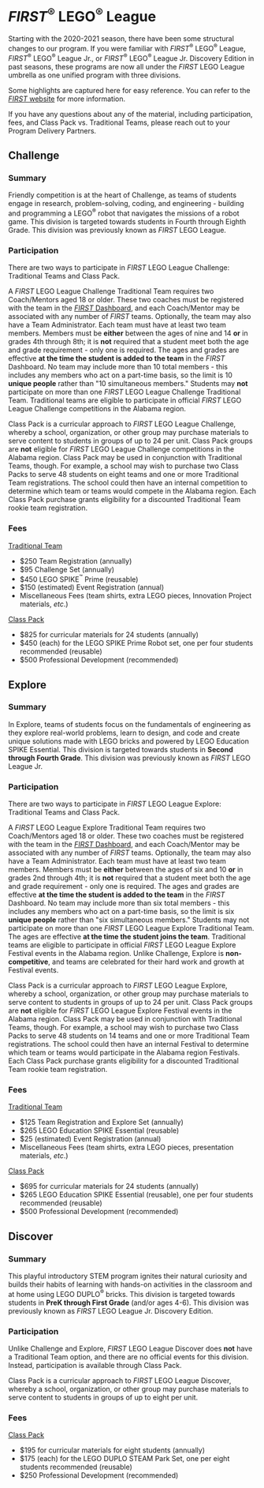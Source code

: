 # *FIRST*<sup>&reg;</sup> LEGO<sup>&reg;</sup> League

Starting with the 2020-2021 season, there have been some structural changes to our program. If you were familiar with *FIRST*<sup>&reg;</sup> LEGO<sup>&reg;</sup> League, *FIRST*<sup>&reg;</sup> LEGO<sup>&reg;</sup> League Jr., or *FIRST*<sup>&reg;</sup> LEGO<sup>&reg;</sup> League Jr. Discovery Edition in past seasons, these programs are now all under the *FIRST* LEGO League umbrella as one unified program with three divisions.

Some highlights are captured here for easy reference. You can refer to the [*FIRST* website](https://www.firstinspires.org/robotics/fll) for more information.

If you have any questions about any of the material, including participation, fees, and Class Pack vs. Traditional Teams, please reach out to your Program Delivery Partners.


## Challenge

### Summary

Friendly competition is at the heart of Challenge, as teams of students engage in research, problem-solving, coding, and engineering - building and programming a LEGO<sup>&reg;</sup> robot that navigates the missions of a robot game. This division is targeted towards students in Fourth through Eighth Grade. This division was previously known as *FIRST* LEGO League.


### Participation

There are two ways to participate in *FIRST* LEGO League Challenge: Traditional Teams and Class Pack.

A *FIRST* LEGO League Challenge Traditional Team requires two Coach/Mentors aged 18 or older. These two coaches must be registered with the team in the [*FIRST* Dashboard](https://my.firstinspires.org/Dashboard/), and each Coach/Mentor may be associated with any number of *FIRST* teams. Optionally, the team may also have a Team Administrator. Each team must have at least two team members. Members must be **either** between the ages of nine and 14 **or** in grades 4th through 8th; it is **not** required that a student meet both the age and grade requirement - only one is required. The ages and grades are effective **at the time the student is added to the team** in the *FIRST* Dashboard. No team may include more than 10 total members - this includes any members who act on a part-time basis, so the limit is 10 **unique people** rather than "10 simultaneous members." Students may **not** participate on more than one *FIRST* LEGO League Challenge Traditional Team. Traditional teams are eligible to participate in official *FIRST* LEGO League Challenge competitions in the Alabama region.

Class Pack is a curricular approach to *FIRST* LEGO League Challenge, whereby a school, organization, or other group may purchase materials to serve content to students in groups of up to 24 per unit. Class Pack groups are **not** eligible for *FIRST* LEGO League Challenge competitions in the Alabama region. Class Pack may be used in conjunction with Traditional Teams, though. For example, a school may wish to purchase two Class Packs to serve 48 students on eight teams and one or more Traditional Team registrations. The school could then have an internal competition to determine which team or teams would compete in the Alabama region. Each Class Pack purchase grants eligibility for a discounted Traditional Team rookie team registration.


### Fees

[Traditional Team](https://www.firstinspires.org/node/3981)
- \$250 Team Registration (annually)
- \$95 Challenge Set (annually)
- \$450 LEGO SPIKE<sup>&trade;</sup> Prime (reusable)
- \$150 (estimated) Event Registration (annual)
- Miscellaneous Fees (team shirts, extra LEGO pieces, Innovation Project materials, *etc*.)

[Class Pack](https://info.firstinspires.org/class-pack/firstlegoleaguechallenge)
- \$825 for curricular materials for 24 students (annually)
- \$450 (each) for the LEGO SPIKE Prime Robot set, one per four students recommended (reusable)
- \$500 Professional Development (recommended)


## Explore

### Summary

In Explore, teams of students focus on the fundamentals of engineering as they explore real-world problems, learn to design, and code and create unique solutions made with LEGO bricks and powered by LEGO Education SPIKE Essential. This division is targeted towards students in **Second through Fourth Grade**. This division was previously known as *FIRST* LEGO League Jr.


### Participation

There are two ways to participate in *FIRST* LEGO League Explore: Traditional Teams and Class Pack.

A *FIRST* LEGO League Explore Traditional Team requires two Coach/Mentors aged 18 or older. These two coaches must be registered with the team in the [*FIRST* Dashboard](https://www.firstinspires.org), and each Coach/Mentor may be associated with any number of *FIRST* teams. Optionally, the team may also have a Team Administrator. Each team must have at least two team members. Members must be **either** between the ages of six and 10 **or** in grades 2nd through 4th; it is **not** required that a student meet both the age and grade requirement - only one is required. The ages and grades are effective **at the time the student is added to the team** in the *FIRST* Dashboard. No team may include more than six total members - this includes any members who act on a part-time basis, so the limit is six **unique people** rather than "six simultaneous members." Students may not participate on more than one *FIRST* LEGO League Explore Traditional Team. The ages are effective **at the time the student joins the team**. Traditional teams are eligible to participate in official *FIRST* LEGO League Explore Festival events in the Alabama region. Unlike Challenge, Explore is **non-competitive**, and teams are celebrated for their hard work and growth at Festival events.

Class Pack is a curricular approach to *FIRST* LEGO League Explore, whereby a school, organization, or other group may purchase materials to serve content to students in groups of up to 24 per unit. Class Pack groups are **not** eligible for *FIRST* LEGO League Explore Festival events in the Alabama region. Class Pack may be used in conjunction with Traditional Teams, though. For example, a school may wish to purchase two Class Packs to serve 48 students on 14 teams and one or more Traditional Team registrations. The school could then have an internal Festival to determine which team or teams would participate in the Alabama region Festivals. Each Class Pack purchase grants eligibility for a discounted Traditional Team rookie team registration.


### Fees

[Traditional Team](https://www.firstinspires.org/node/4156)
- \$125 Team Registration and Explore Set (annually)
- \$265 LEGO Education SPIKE Essential (reusable)
- \$25 (estimated) Event Registration (annual)
- Miscellaneous Fees (team shirts, extra LEGO pieces, presentation materials, *etc*.)

[Class Pack](https://info.firstinspires.org/class-pack/firstlegoleagueexplore)
- \$695 for curricular materials for 24 students (annually)
- \$265 LEGO Education SPIKE Essential (reusable), one per four students recommended (reusable)
- \$500 Professional Development (recommended)


## Discover

### Summary

This playful introductory STEM program ignites their natural curiosity and builds their habits of learning with hands-on activities in the classroom and at home using LEGO DUPLO<sup>&reg;</sup> bricks. This division is targeted towards students in **PreK through First Grade** (and/or ages 4-6). This division was previously known as *FIRST* LEGO League Jr. Discovery Edition.


### Participation

Unlike Challenge and Explore, *FIRST* LEGO League Discover does **not** have a Traditional Team option, and there are no official events for this division. Instead, participation is available through Class Pack. 

Class Pack is a curricular approach to *FIRST* LEGO League Discover, whereby a school, organization, or other group may purchase materials to serve content to students in groups of up to eight per unit.


### Fees

[Class Pack](https://info.firstinspires.org/class-pack/firstlegoleaguediscover)
- \$195 for curricular materials for eight students (annually)
- \$175 (each) for the LEGO DUPLO STEAM Park Set, one per eight students recommended (reusable)
- \$250 Professional Development (recommended)